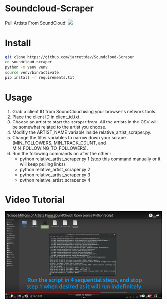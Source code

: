 # Soundcloud-Scraper
Pull Artists From SoundCloud!
![](https://github.com/jarrettdev/Soundcloud-Scraper/blob/main/resources/soundcloud_data.gif)

# Install

```sh
git clone https://github.com/jarrettdev/Soundcloud-Scraper
cd Soundcloud-Scraper
python -m venv venv
source venv/bin/activate
pip install -r requirements.txt
```

# Usage

1. Grab a client ID from SoundCloud using your browser's network tools.
2. Place the client ID in client_id.txt.
3. Choose an artist to start the scraper from. All the artists in the CSV will be somewhat related to the artist you choose.
4. Modifiy the ARTIST_NAME variable inside relative_artist_scraper.py.
5. Change the filter variables to narrow down your scrape (MIN_FOLLOWERS, MIN_TRACK_COUNT, and MIN_FOLLOWING_TO_FOLLOWERS).
6. Run the following commands on after the other : 
    - python relative_artist_scraper.py 1 (stop this command manually or it will keep pulling links)
    - python relative_artist_scraper.py 2
    - python relative_artist_scraper.py 3
    - python relative_artist_scraper.py 4

# Video Tutorial
[![Tutorial](https://github.com/jarrettdev/Soundcloud-Scraper/blob/main/resources/soundcloud_how.jpg)](https://www.youtube.com/watch?v=wY4aBlMZMhI)
